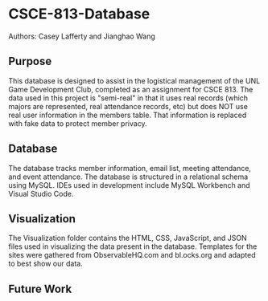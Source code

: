 # CSCE-813-Database

Authors: Casey Lafferty and Jianghao Wang

## Purpose

This database is designed to assist in the logistical management of the UNL Game Development Club, completed as an assignment for CSCE 813. The data used in this project is "semi-real" in that it uses real records (which majors are represented, real attendance records, etc) but does NOT use real user information in the members table. That information is replaced with fake data to protect member privacy.

## Database

The database tracks member information, email list, meeting attendance, and event attendance. The database is structured in a relational schema using MySQL. IDEs used in development include MySQL Workbench and Visual Studio Code.

## Visualization

The Visualization folder contains the HTML, CSS, JavaScript, and JSON files used in visualizing the data present in the database. Templates for the sites were gathered from ObservableHQ.com and bl.ocks.org and adapted to best show our data.

## Future Work